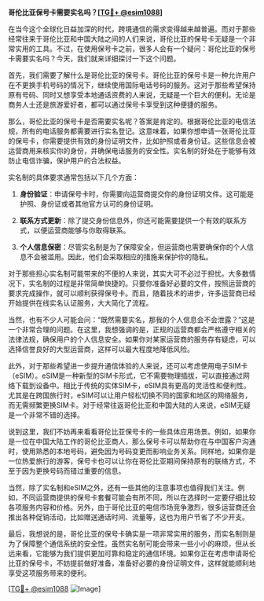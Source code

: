 **哥伦比亚保号卡需要实名吗？[[TG💪+ @esim1088](https://t.me/s/esim1088)]**

在当今这个全球化日益加深的时代，跨境通信的需求变得越来越普遍。而对于那些经常往来于哥伦比亚和中国大陆之间的人们来说，哥伦比亚的保号卡无疑是一个非常实用的工具。不过，在使用保号卡之前，很多人会有一个疑问：哥伦比亚的保号卡需要实名吗？今天，我们就来详细探讨一下这个问题。

首先，我们需要了解什么是哥伦比亚的保号卡。哥伦比亚的保号卡是一种允许用户在不更换手机号码的情况下，继续使用国际电话号码的服务。这对于那些希望保持原有号码、同时又想享受本地通话资费的人来说，无疑是一个巨大的便利。无论是商务人士还是旅游爱好者，都可以通过保号卡享受到这种便捷的服务。

那么，哥伦比亚的保号卡是否需要实名呢？答案是肯定的。根据哥伦比亚的电信法规，所有的电话服务都需要进行实名登记。这意味着，如果你想申请一张哥伦比亚的保号卡，你需要提供有效的身份证明文件，比如护照或者身份证。这些信息会被运营商用来核实你的身份，并确保电话服务的安全性。实名制的好处在于能够有效防止电信诈骗，保护用户的合法权益。

实名制的具体要求通常包括以下几个方面：

1. **身份验证**：申请保号卡时，你需要向运营商提交你的身份证明文件。这可能是护照、身份证或者其他官方认可的身份证明。
   
2. **联系方式更新**：除了提交身份信息外，你还可能需要提供一个有效的联系方式，以便运营商能够与你取得联系。

3. **个人信息保密**：尽管实名制是为了保障安全，但运营商也需要确保你的个人信息不会被滥用。因此，他们会采取相应的措施来保护你的隐私。

对于那些担心实名制可能带来的不便的人来说，其实大可不必过于担忧。大多数情况下，实名制的过程是非常简单快捷的。只要你准备好必要的文件，按照运营商的要求完成操作，就可以顺利获得保号卡。而且，随着技术的进步，许多运营商已经开始提供在线实名认证服务，大大简化了流程。

当然，也有不少人可能会问：“既然需要实名，那我的个人信息会不会泄露？”这是一个非常合理的问题。在这里，我想强调的是，正规的运营商都会严格遵守相关的法律法规，确保用户的个人信息安全。如果你对某家运营商的服务存有疑虑，可以选择信誉良好的大型运营商，这样可以最大程度地降低风险。

此外，对于那些希望进一步提升通信体验的人来说，还可以考虑使用电子SIM卡（eSIM）。eSIM是一种新型的SIM卡形式，它不需要物理插拔，可以直接通过网络下载到设备中。相比于传统的实体SIM卡，eSIM具有更高的灵活性和便利性。尤其是在跨国旅行时，eSIM可以让用户轻松切换不同的国家和地区的网络服务，而无需频繁更换SIM卡。对于经常往返哥伦比亚和中国大陆的人来说，eSIM无疑是一个非常不错的选择。

说到这里，我们不妨再来看看哥伦比亚保号卡的一些具体应用场景。例如，如果你是一位在中国大陆工作的哥伦比亚商人，那么保号卡可以帮助你在与中国客户沟通时，使用熟悉的本地号码，避免因为号码变更而影响业务关系。同样地，如果你是一位热爱旅行的游客，保号卡也可以让你在哥伦比亚期间保持原有的联络方式，不至于因为更换号码而错过重要的信息。

当然，除了实名制和eSIM之外，还有一些其他的注意事项也值得我们关注。例如，不同运营商提供的保号卡套餐可能会有所不同，所以在选择时一定要仔细比较各项服务内容和价格。另外，由于哥伦比亚的电信市场竞争激烈，很多运营商还会推出各种促销活动，比如赠送通话时间、流量等，这也为用户节省了不少开支。

最后，我想说的是，哥伦比亚的保号卡确实是一项非常实用的服务，而实名制则是为了保障整个通信系统的安全性。虽然实名制可能会带来一些小小的麻烦，但从长远来看，它能够为我们提供更加可靠和稳定的通信环境。如果你正在考虑申请哥伦比亚的保号卡，不妨提前做好准备，准备好必要的身份证明文件，这样就能顺利地享受这项服务带来的便利。

[[TG💪+ @esim1088](https://t.me/s/esim1088) ![Image](https://i.postimg.cc/4NQfJmqS/Snipaste-2025-05-13-00-14-12.png)]
